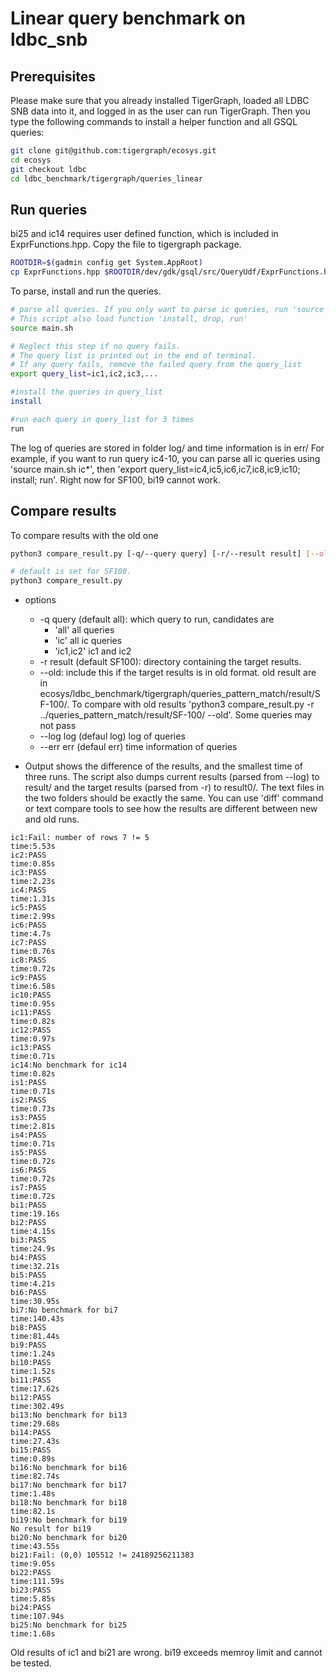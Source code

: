 # Linear query benchmark on ldbc_snb
## Prerequisites
Please make sure that you already installed TigerGraph, loaded all LDBC SNB data into it, and logged in as the user can run TigerGraph. Then you type the following commands to install a helper function and all GSQL queries:
```bash
git clone git@github.com:tigergraph/ecosys.git
cd ecosys
git checkout ldbc
cd ldbc_benchmark/tigergraph/queries_linear
```

## Run queries
bi25 and ic14 requires user defined function, which is included in ExprFunctions.hpp. Copy the file to tigergraph package.
```bash
ROOTDIR=$(gadmin config get System.AppRoot)
cp ExprFunctions.hpp $ROOTDIR/dev/gdk/gsql/src/QueryUdf/ExprFunctions.hpp
```

To parse, install and run the queries. 
```bash
# parse all queries. If you only want to parse ic queries, run 'source main.sh ic*'
# This script also load function 'install, drop, run' 
source main.sh

# Neglect this step if no query fails.
# The query list is printed out in the end of terminal. 
# If any query fails, remove the failed query from the query_list 
export query_list=ic1,ic2,ic3,...

#install the queries in query_list
install

#run each query in query_list for 3 times
run
```


The log of queries are stored in folder log/ and time information is in err/ 
For example, if you want to run query ic4-10, you can parse all ic queries using 'source main.sh ic*', then 'export query_list=ic4,ic5,ic6,ic7,ic8,ic9,ic10; install; run'. 
Right now for SF100, bi19 cannot work. 

## Compare results
To compare results with the old one
```bash
python3 compare_result.py [-q/--query query] [-r/--result result] [--old] [--log log] [--err err]

# default is set for SF100.
python3 compare_result.py 
```
* options
  * -q query (default all): which query to run, candidates are
    * 'all' all queries
    * 'ic' all ic queries
    * 'ic1,ic2' ic1 and ic2
  * -r result (default SF100): directory containing the target results.
  * --old: include this if the target results is in old format. old  result are in ecosys/ldbc_benchmark/tigergraph/queries_pattern_match/result/SF-100/. To compare with old results 'python3 compare_result.py -r ../queries_pattern_match/result/SF-100/ --old'. Some queries may not pass 
  * --log log (defaul log) log of queries
  * --err err (defaul err) time information of queries


* Output shows the difference of the results, and the smallest time of three runs. The script also dumps current results (parsed from --log) to result/ and the target results (parsed from -r) to result0/. The text files in the two folders should be exactly the same. You can use 'diff' command or text compare tools to see how the results are different between new and old runs.
```
ic1:Fail: number of rows 7 != 5
time:5.53s
ic2:PASS
time:0.85s
ic3:PASS
time:2.23s
ic4:PASS
time:1.31s
ic5:PASS
time:2.99s
ic6:PASS
time:4.7s
ic7:PASS
time:0.76s
ic8:PASS
time:0.72s
ic9:PASS
time:6.58s
ic10:PASS
time:0.95s
ic11:PASS
time:0.82s
ic12:PASS
time:0.97s
ic13:PASS
time:0.71s
ic14:No benchmark for ic14
time:0.82s
is1:PASS
time:0.71s
is2:PASS
time:0.73s
is3:PASS
time:2.81s
is4:PASS
time:0.71s
is5:PASS
time:0.72s
is6:PASS
time:0.72s
is7:PASS
time:0.72s
bi1:PASS
time:19.16s
bi2:PASS
time:4.15s
bi3:PASS
time:24.9s
bi4:PASS
time:32.21s
bi5:PASS
time:4.21s
bi6:PASS
time:30.95s
bi7:No benchmark for bi7
time:140.43s
bi8:PASS
time:81.44s
bi9:PASS
time:1.24s
bi10:PASS
time:1.52s
bi11:PASS
time:17.62s
bi12:PASS
time:302.49s
bi13:No benchmark for bi13
time:29.68s
bi14:PASS
time:27.43s
bi15:PASS
time:0.89s
bi16:No benchmark for bi16
time:82.74s
bi17:No benchmark for bi17
time:1.48s
bi18:No benchmark for bi18
time:82.1s
bi19:No benchmark for bi19
No result for bi19
bi20:No benchmark for bi20
time:43.55s
bi21:Fail: (0,0) 105512 != 24189256211383
time:9.05s
bi22:PASS
time:111.59s
bi23:PASS
time:5.85s
bi24:PASS
time:107.94s
bi25:No benchmark for bi25
time:1.68s
```
Old results of ic1 and bi21 are wrong.  bi19 exceeds memroy limit and cannot be tested.